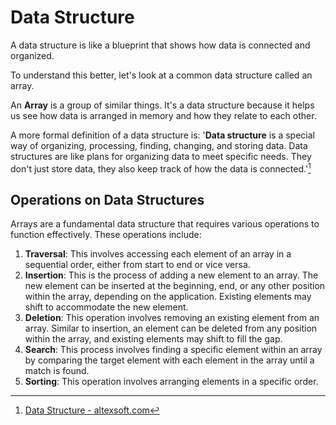 # Data Structure
A data structure is like a blueprint that shows how data is connected and organized.

To understand this better, let's look at a common data structure called an array.

An **Array** is a group of similar things. It's a data structure because it helps us see how data is arranged in memory and how they relate to each other.

A more formal definition of a data structure is:
'**Data structure** is a special way of organizing, processing, finding, changing, and storing data. Data structures are like plans for organizing data to meet specific needs. They don't just store data, they also keep track of how the data is connected.'[^1]

## Operations on Data Structures
Arrays are a fundamental data structure that requires various operations to function effectively. These operations include:
1. **Traversal**: This involves accessing each element of an array in a sequential order, either from start to end or vice versa.
2. **Insertion**: This is the process of adding a new element to an array. The new element can be inserted at the beginning, end, or any other position within the array, depending on the application. Existing elements may shift to accommodate the new element.
3. **Deletion**: This operation involves removing an existing element from an array. Similar to insertion, an element can be deleted from any position within the array, and existing elements may shift to fill the gap.
4. **Search**: This process involves finding a specific element within an array by comparing the target element with each element in the array until a match is found.
5. **Sorting**: This operation involves arranging elements in a specific order.

[^1]: [Data Structure - altexsoft.com](https://www.altexsoft.com/blog/data-structure/)